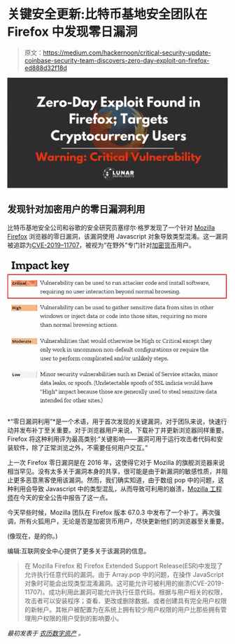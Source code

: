 # 关键安全更新:比特币基地安全团队在 Firefox 中发现零日漏洞

> 原文：<https://medium.com/hackernoon/critical-security-update-coinbase-security-team-discovers-zero-day-exploit-on-firefox-ed888d32f18d>

![](img/a372d085856bc6b327aed2a4e3085cd6.png)

## 发现针对加密用户的零日漏洞利用

比特币基地安全公司和谷歌的安全研究员塞缪尔·格罗发现了一个针对 [Mozilla Firefox](https://firefox.com) 浏览器的零日漏洞，该漏洞使用 Javascript 对象导致类型混淆。这一漏洞被追踪为[CVE-2019–11707](https://cve.mitre.org/cgi-bin/cvename.cgi?name=CVE-2019-11707)，被视为“在野外”专门针对[加密货币](http://lunardigitalassets.com/insights/a-few-cryptocurrency-facts-you-need-to-know/)用户。

![](img/ad2bee638b0646aa07af9e75eaac2a41.png)

*“零日漏洞利用”*是一个术语，用于首次发现的关键漏洞，对于团队来说，快速行动并发布补丁至关重要。对于浏览器用户来说，下载补丁并更新浏览器同样重要。Firefox 将这种利用评为最高类别:“关键影响——漏洞可用于运行攻击者代码和安装软件，除了正常浏览之外，不需要任何用户交互。”

上一次 Firefox 零日漏洞是在 2016 年，这使得它对于 Mozilla 的旗舰浏览器来说相当罕见。没有太多关于漏洞本身的共享，很可能是由于新漏洞的敏感性质，并阻止更多恶意黑客使用该漏洞。然而，我们确实知道，由于数组 pop 中的问题，这种利用会导致 Javascript 中的类型混乱，从而导致可利用的崩溃，[Mozilla 工程师](https://www.mozilla.org/en-US/security/advisories/mfsa2019-18/)在今天的安全公告中报告了这一点。

今天早些时候，Mozilla 团队在 Firefox 版本 67.0.3 中发布了一个补丁。再次强调，所有火狐用户，无论是否是加密货币用户，尽快更新他们的浏览器至关重要。

(像现在，是的你。)

编辑:互联网安全中心提供了更多关于该漏洞的信息。

> 在 Mozilla Firefox 和 Firefox Extended Support Release(ESR)中发现了允许执行任意代码的漏洞。由于 Array.pop 中的问题，在操作 JavaScript 对象时可能会出现类型混淆漏洞。这可能允许可被利用的崩溃(CVE-2019-11707)。成功利用此漏洞可能允许执行任意代码。根据与用户相关的权限，攻击者可以安装程序；查看、更改或删除数据。或者创建具有完全用户权限的新帐户。其帐户被配置为在系统上拥有较少用户权限的用户比那些拥有管理用户权限的用户受到的影响要小。

*最初发表于* [*农历数字资产*](http://lunardigitalassets.com/news/critical-security-update-coinbase-security-team-discovers-zero-day-exploit-on-firefox/) *。*